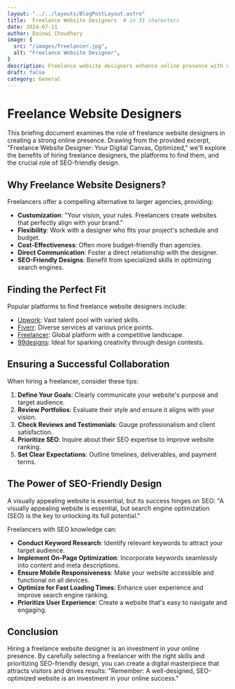 ```yaml
---
layout: "../../layouts/BlogPostLayout.astro"
title:  Freelance Website Designers  # in 31 charecters
date: 2024-07-11
author: Dainwi Choudhary
image: {
  src: "/images/freelancer.jpg",
  alt: "Freelance Website Designer",
}
description: Freelance website designers enhance online presence with optimized designs. Find them on platforms like Upwork and Fiverr, ensuring SEO-friendly results. #in 128 charecters
draft: false
category: General
---
```



# Freelance Website Designers

This briefing document examines the role of freelance website designers in creating a strong online presence. Drawing from the provided excerpt, "Freelance Website Designer: Your Digital Canvas, Optimized," we'll explore the benefits of hiring freelance designers, the platforms to find them, and the crucial role of SEO-friendly design.

## Why Freelance Website Designers?

Freelancers offer a compelling alternative to larger agencies, providing:

- **Customization**: "Your vision, your rules. Freelancers create websites that perfectly align with your brand."
- **Flexibility**: Work with a designer who fits your project's schedule and budget.
- **Cost-Effectiveness**: Often more budget-friendly than agencies.
- **Direct Communication**: Foster a direct relationship with the designer.
- **SEO-Friendly Designs**: Benefit from specialized skills in optimizing search engines.

## Finding the Perfect Fit

Popular platforms to find freelance website designers include:

- [Upwork](https://www.upwork.com): Vast talent pool with varied skills.
- [Fiverr](https://www.fiverr.com): Diverse services at various price points.
- [Freelancer](https://www.freelancer.com): Global platform with a competitive landscape.
- [99designs](https://www.99designs.com): Ideal for sparking creativity through design contests.

## Ensuring a Successful Collaboration

When hiring a freelancer, consider these tips:

1. **Define Your Goals**: Clearly communicate your website's purpose and target audience.
2. **Review Portfolios**: Evaluate their style and ensure it aligns with your vision.
3. **Check Reviews and Testimonials**: Gauge professionalism and client satisfaction.
4. **Prioritize SEO**: Inquire about their SEO expertise to improve website ranking.
5. **Set Clear Expectations**: Outline timelines, deliverables, and payment terms.

## The Power of SEO-Friendly Design

A visually appealing website is essential, but its success hinges on SEO: "A visually appealing website is essential, but search engine optimization (SEO) is the key to unlocking its full potential."

Freelancers with SEO knowledge can:

- **Conduct Keyword Research**: Identify relevant keywords to attract your target audience.
- **Implement On-Page Optimization**: Incorporate keywords seamlessly into content and meta descriptions.
- **Ensure Mobile Responsiveness**: Make your website accessible and functional on all devices.
- **Optimize for Fast Loading Times**: Enhance user experience and improve search engine ranking.
- **Prioritize User Experience**: Create a website that's easy to navigate and engaging.

## Conclusion

Hiring a freelance website designer is an investment in your online presence. By carefully selecting a freelancer with the right skills and prioritizing SEO-friendly design, you can create a digital masterpiece that attracts visitors and drives results: "Remember: A well-designed, SEO-optimized website is an investment in your online success."
